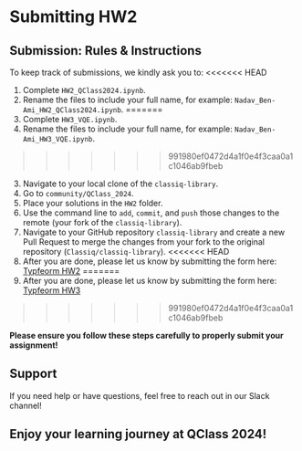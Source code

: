 # Submitting HW2

## Submission: Rules & Instructions
To keep track of submissions, we kindly ask you to:
<<<<<<< HEAD
1. Complete `HW2_QClass2024.ipynb`.
2. Rename the files to include your full name, for example: `Nadav_Ben-Ami_HW2_QClass2024.ipynb`.
=======
1. Complete `HW3_VQE.ipynb`.
2. Rename the files to include your full name, for example: `Nadav_Ben-Ami_HW3_VQE.ipynb`.
>>>>>>> 991980ef0472d4a1f0e4f3caa0a1c1046ab9fbeb
3. Navigate to your local clone of the `classiq-library`.
4. Go to `community/QClass_2024`.
5. Place your solutions in the `HW2` folder.
6. Use the command line to `add`, `commit`, and `push` those changes to the remote (your fork of the `classiq-library`).
7. Navigate to your GitHub repository `classiq-library` and create a new Pull Request to merge the changes from your fork to the original repository (`Classiq/classiq-library`).
<<<<<<< HEAD
8. After you are done, please let us know by submitting the form here: [Typfeorm HW2](https://fvrn0h72gwo.typeform.com/to/Ep6AR3hN)
=======
8. After you are done, please let us know by submitting the form here: [Typfeorm HW3](https://fvrn0h72gwo.typeform.com/to/pEJ5iRIS)
>>>>>>> 991980ef0472d4a1f0e4f3caa0a1c1046ab9fbeb

**Please ensure you follow these steps carefully to properly submit your assignment!**

## Support
If you need help or have questions, feel free to reach out in our Slack channel!

## Enjoy your learning journey at QClass 2024!

